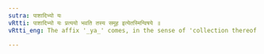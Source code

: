 ```yaml
---
sutra: पाशादिभ्यो यः
vRtti: पाशादिभ्यो यः प्रत्ययो भवति तस्य समूह इत्येतस्मिन्विषये ॥
vRtti_eng: The affix '_ya_' comes, in the sense of 'collection thereof', after the words पाश &c.

---
```

